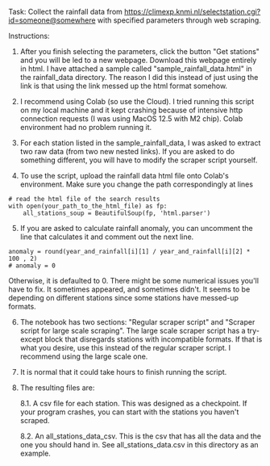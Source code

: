 Task: Collect the rainfall data from https://climexp.knmi.nl/selectstation.cgi?id=someone@somewhere with specified parameters through web scraping.

Instructions:

1. After you finish selecting the parameters, click the button "Get stations" and you will be led to a new webpage. Download this webpage entirely in html. I have attached a sample called "sample_rainfall_data.html" in the rainfall_data directory. The reason I did this instead of just using the link is that using the link messed up the html format somehow.

2. I recommend using Colab (so use the Cloud). I tried running this script on my local machine and it kept crashing because of intensive     http connection requests (I was using MacOS 12.5 with M2 chip). Colab environment had no problem running it.

3. For each station listed in the sample_rainfall_data, I was asked to extract two raw data (from two new nested links). If you are asked to do something different, you will have to modify the scraper script yourself. 

4. To use the script, upload the rainfall data html file onto Colab's environment. Make sure you change the path correspondingly at lines
   
```
# read the html file of the search results
with open(your_path_to_the_html_file) as fp:
    all_stations_soup = BeautifulSoup(fp, 'html.parser')
```

5. If you are asked to calculate rainfall anomaly, you can uncomment the line that calculates it and comment out the next line. 

```
anomaly = round(year_and_rainfall[i][1] / year_and_rainfall[i][2] * 100 , 2)
# anomaly = 0
```

   Otherwise, it is defaulted to 0. There might be some numerical issues you'll have to fix. It sometimes appeared, and sometimes didn't. It seems to be depending on different stations since some stations have messed-up formats.

6. The notebook has two sections: "Regular scraper script" and "Scraper script for large scale scraping". The large scale scraper script has a try-except block that disregards stations with incompatible formats. If that is what you desire, use this instead of the regular scraper script. I recommend using the large scale one.

7. It is normal that it could take hours to finish running the script.
    
8. The resulting files are:
   
   8.1. A csv file for each station. This was designed as a checkpoint. If your program crashes, you can start with the stations you haven't scraped.
   
   8.2. An all_stations_data_csv. This is the csv that has all the data and the one you should hand in. See all_stations_data.csv in this directory as an example.
